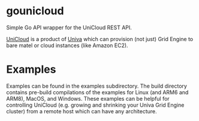 # gounicloud

Simple Go API wrapper for the UniCloud REST API.

[UniCloud](http://www.univa.com/products) is a product of [Univa](http://www.univa.com) which can
provision (not just) Grid Engine to bare matel or cloud instances (like Amazon EC2).

# Examples

Examples can be found in the examples subdirectory. The build directory
contains pre-build compilations of the examples for Linux (and ARM6 and ARM8), MacOS, 
and Windows. These examples can be helpful for controlling UniCloud (e.g. 
growing and shrinking your Univa Grid Engine cluster) from a remote host
which can have any architecture.

